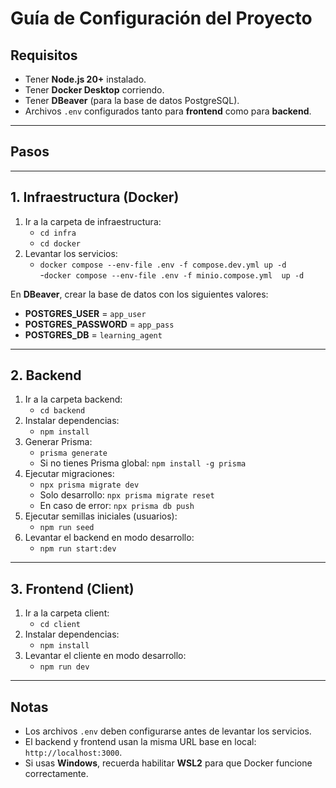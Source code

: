 # **Guía de Configuración del Proyecto**

## **Requisitos**
- Tener **Node.js 20+** instalado.  
- Tener **Docker Desktop** corriendo.  
- Tener **DBeaver** (para la base de datos PostgreSQL).  
- Archivos `.env` configurados tanto para **frontend** como para **backend**.  

---

## **Pasos**

---

## **1. Infraestructura (Docker)**
1. Ir a la carpeta de infraestructura:  
   - `cd infra`  
   - `cd docker`  
2. Levantar los servicios:  
   - `docker compose --env-file .env -f compose.dev.yml up -d`  
   -`docker compose --env-file .env -f minio.compose.yml  up -d`

En **DBeaver**, crear la base de datos con los siguientes valores:  
- **POSTGRES_USER** = `app_user`  
- **POSTGRES_PASSWORD** = `app_pass`  
- **POSTGRES_DB** = `learning_agent`  

---

## **2. Backend**
1. Ir a la carpeta backend:  
   - `cd backend`  
2. Instalar dependencias:  
   - `npm install`  
3. Generar Prisma:  
   - `prisma generate`  
   - Si no tienes Prisma global: `npm install -g prisma`  
4. Ejecutar migraciones:  
   - `npx prisma migrate dev`  
   - Solo desarrollo: `npx prisma migrate reset`  
   - En caso de error: `npx prisma db push`  
5. Ejecutar semillas iniciales (usuarios):  
   - `npm run seed`  
6. Levantar el backend en modo desarrollo:  
   - `npm run start:dev`  

---

## **3. Frontend (Client)**
1. Ir a la carpeta client:  
   - `cd client`  
2. Instalar dependencias:  
   - `npm install`  
3. Levantar el cliente en modo desarrollo:  
   - `npm run dev`  

---

## **Notas**
- Los archivos `.env` deben configurarse antes de levantar los servicios.  
- El backend y frontend usan la misma URL base en local: `http://localhost:3000`.  
- Si usas **Windows**, recuerda habilitar **WSL2** para que Docker funcione correctamente.  


